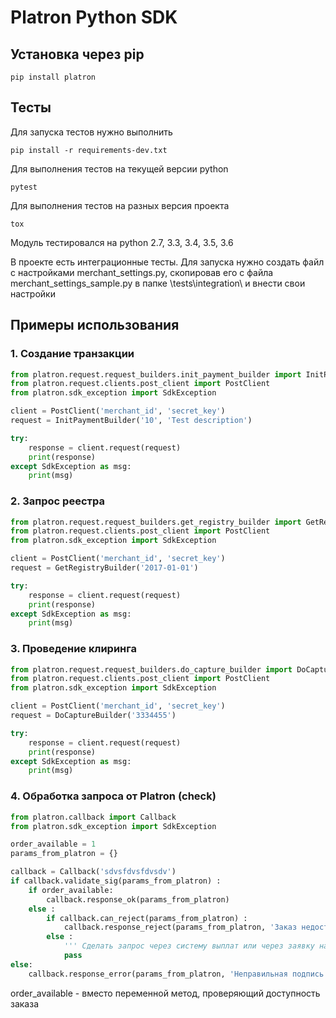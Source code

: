Platron Python SDK
===============
## Установка через pip

```
pip install platron
```

## Тесты

Для запуска тестов нужно выполнить

```
pip install -r requirements-dev.txt
```

Для выполнения тестов на текущей версии python

```
pytest
```

Для выполнения тестов на разных версия проекта

```
tox
```

Модуль тестировался на python 2.7, 3.3, 3.4, 3.5, 3.6

В проекте есть интеграционные тесты. Для запуска нужно создать файл с настройками merchant_settings.py, скопировав его
с файла merchant_settings_sample.py в папке \tests\integration\ и внести свои настройки

## Примеры использования

### 1. Создание транзакции

```python
from platron.request.request_builders.init_payment_builder import InitPaymentBuilder
from platron.request.clients.post_client import PostClient
from platron.sdk_exception import SdkException

client = PostClient('merchant_id', 'secret_key')
request = InitPaymentBuilder('10', 'Test description')

try:
    response = client.request(request)
    print(response)
except SdkException as msg:
    print(msg)
```

### 2. Запрос реестра

```python
from platron.request.request_builders.get_registry_builder import GetRegistryBuilder
from platron.request.clients.post_client import PostClient
from platron.sdk_exception import SdkException

client = PostClient('merchant_id', 'secret_key')
request = GetRegistryBuilder('2017-01-01')

try:
    response = client.request(request)
    print(response)
except SdkException as msg:
    print(msg)
```

### 3. Проведение клиринга 

```python
from platron.request.request_builders.do_capture_builder import DoCaptureBuilder
from platron.request.clients.post_client import PostClient
from platron.sdk_exception import SdkException

client = PostClient('merchant_id', 'secret_key')
request = DoCaptureBuilder('3334455')

try:
    response = client.request(request)
    print(response)
except SdkException as msg:
    print(msg)
```

### 4. Обработка запроса от Platron (check)

```python
from platron.callback import Callback
from platron.sdk_exception import SdkException

order_available = 1
params_from_platron = {}

callback = Callback('sdvsfdvsfdvsdv')
if callback.validate_sig(params_from_platron) :
    if order_available:
        callback.response_ok(params_from_platron)
    else :
        if callback.can_reject(params_from_platron) :
            callback.response_reject(params_from_platron, 'Заказ недоступен для оплаты')
        else :
            ''' Сделать запрос через систему выплат или через заявку на возврат '''
            pass
else:
    callback.response_error(params_from_platron, 'Неправильная подпись')
```

order_available - вместо переменной метод, проверяющий доступность заказа

